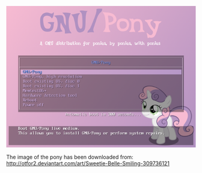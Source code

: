 ![Preview](./preview.png)

The image of the pony has been downloaded from:
    http://otfor2.deviantart.com/art/Sweetie-Belle-Smiling-309736121
